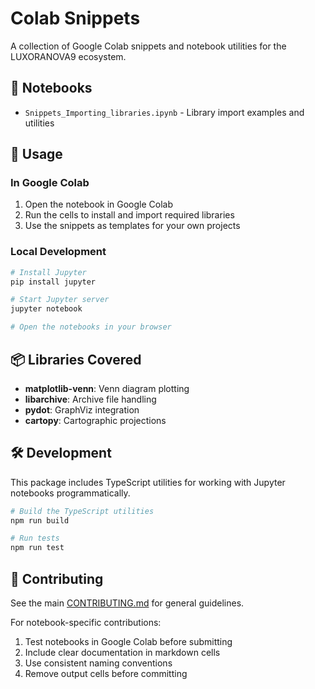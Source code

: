 # Colab Snippets

A collection of Google Colab snippets and notebook utilities for the LUXORANOVA9 ecosystem.

## 📔 Notebooks

- `Snippets_Importing_libraries.ipynb` - Library import examples and utilities

## 🚀 Usage

### In Google Colab

1. Open the notebook in Google Colab
2. Run the cells to install and import required libraries
3. Use the snippets as templates for your own projects

### Local Development

```bash
# Install Jupyter
pip install jupyter

# Start Jupyter server
jupyter notebook

# Open the notebooks in your browser
```

## 📦 Libraries Covered

- **matplotlib-venn**: Venn diagram plotting
- **libarchive**: Archive file handling
- **pydot**: GraphViz integration
- **cartopy**: Cartographic projections

## 🛠️ Development

This package includes TypeScript utilities for working with Jupyter notebooks programmatically.

```bash
# Build the TypeScript utilities
npm run build

# Run tests
npm run test
```

## 🤝 Contributing

See the main [CONTRIBUTING.md](../../../CONTRIBUTING.md) for general guidelines.

For notebook-specific contributions:
1. Test notebooks in Google Colab before submitting
2. Include clear documentation in markdown cells
3. Use consistent naming conventions
4. Remove output cells before committing